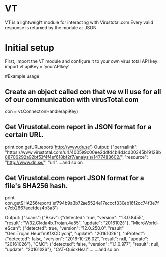 # VT

VT is a lightweight module for interacting with Virustotal.com
Every valid response is returned by the module as JSON.

# Initial setup
First, import the VT module and configure it to your own virus total API key:
import vt
apiKey = 'yourAPIkey'

#Example usage
##   Create an object called con that we will use for all of our communication with virusTotal.com
con = vt.ConnectionHandle(apiKey)

##   Get Virustotal.com report in JSON format for a certain URL.
print con.getURLreport('http://www.dn.se')
Output:
{"permalink": "https://www.virustotal.com/url/400599c00ee2ddfd4b4d3cd00345b19128b88706292a92bf53f4f4ef618bf2f7/analysis/1477488602/", "resource": "http://www.dn.se/", "url":...and so on

##   Get Virustotal.com report  JSON format for a file's SHA256 hash.
print con.getSHA256report('ef794b9a3b72ae5524e17ecccf330eb16f2cc74f3e7fe7cb2667acefdea4b3a3')

Output:
{"scans": {"Bkav": {"detected": true, "version": "1.3.0.8455", "result": "W32.Cloda4b.Trojan.4a55", "update": "20161026"}, "MicroWorld-eScan": {"detected": true, "version": "12.0.250.0", "result": "Gen:Trojan.Heur.fmKfXCDIycnj", "update": "20161026"}, "nProtect": {"detected": false, "version": "2016-10-26.02", "result": null, "update": "20161026"}, "CMC": {"detected": false, "version": "1.1.0.977", "result": null, "update": "20161026"}, "CAT-QuickHeal"........and so on
